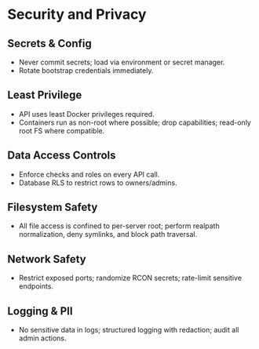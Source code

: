 # Security and Privacy

## Secrets & Config

- Never commit secrets; load via environment or secret manager.
- Rotate bootstrap credentials immediately.

## Least Privilege

- API uses least Docker privileges required.
- Containers run as non-root where possible; drop capabilities; read-only root FS where compatible.

## Data Access Controls

- Enforce checks and roles on every API call.
- Database RLS to restrict rows to owners/admins.

## Filesystem Safety

- All file access is confined to per-server root; perform realpath normalization, deny symlinks, and block path traversal.

## Network Safety

- Restrict exposed ports; randomize RCON secrets; rate-limit sensitive endpoints.

## Logging & PII

- No sensitive data in logs; structured logging with redaction; audit all admin actions.
